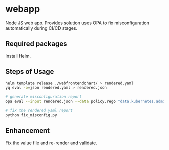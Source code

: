 # webapp
Node JS web app. Provides solution uses OPA to fix misconfiguration automatically during CI/CD stages.

## Required packages

Install Helm.

## Steps of Usage

```bash
helm template release ./webfrontendchart/ > rendered.yaml
yq eval -o=json rendered.yaml > rendered.json

# generate misconfiguration report
opa eval --input rendered.json --data policy.rego "data.kubernetes.admission.deny" -f pretty > misconfig_report.txt

# fix the rendered yaml report
python fix_misconfig.py
```
## Enhancement
Fix the value file and re-render and validate.
